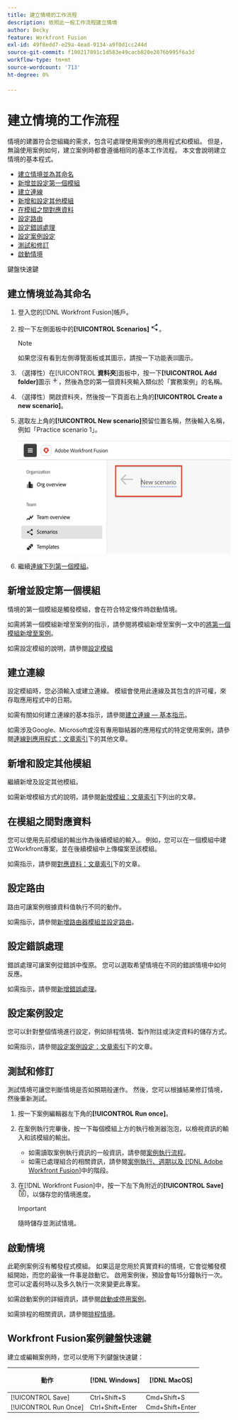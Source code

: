```yaml
---
title: 建立情境的工作流程
description: 依照此一般工作流程建立情境
author: Becky
feature: Workfront Fusion
exl-id: 49f8edd7-e29a-4ead-9134-a9f0d1cc244d
source-git-commit: f190217891c1d583e49cacb820e2076b995f6a3d
workflow-type: tm+mt
source-wordcount: '713'
ht-degree: 0%

---
```


# 建立情境的工作流程

情境的建置符合您組織的需求，包含可處理使用案例的應用程式和模組。 但是，無論使用案例如何，建立案例時都會遵循相同的基本工作流程。 本文會說明建立情境的基本程式。


* [建立情境並為其命名](#create-and-name-the-scenario)
* [新增並設定第一個模組](#configure-the-first-module)
* [建立連線](#create-connections)
* [新增和設定其他模組](#add-and-configure-additional-modules)
* [在模組之間對應資料](#map-data-between-modules)
* [設定路由](#configure-routing)
* [設定錯誤處理](#configure-error-handling)
* [設定案例設定](#onfigure-scenario-settings)
* [測試和修訂](#test-and-revise)
* [啟動情境](#activate-the-scenario)

鍵盤快速鍵



## 建立情境並為其命名

1. 登入您的[!DNL Workfront Fusion]帳戶。
1. 按一下左側面板中的&#x200B;**[!UICONTROL Scenarios]** ![](assets/scenarios-icon.png)。

   >[!NOTE]
   >
   >如果您沒有看到左側導覽面板或其圖示，請按一下功能表![功能表](assets/main-menu-icon-left-nav.png)圖示。

1. （選擇性）在&#x200B;[!UICONTROL **資料夾**]&#x200B;面板中，按一下&#x200B;**[!UICONTROL Add folder]**&#x200B;圖示![](assets/add-folder-icon.png)，然後為您的第一個資料夾輸入類似於「實務案例」的名稱。

1. （選擇性）開啟資料夾，然後按一下頁面右上角的&#x200B;**[!UICONTROL Create a new scenario]**。

1. 選取左上角的&#x200B;**[!UICONTROL New scenario]**&#x200B;預留位置名稱，然後輸入名稱，例如「Practice scenario 1」。

   ![](assets/name-the-scenario.png)

1. 繼續[連線下列第一個模組](#2-connect-the-first-module)。

## 新增並設定第一個模組

情境的第一個模組是觸發模組，會在符合特定條件時啟動情境。

如需將第一個模組新增至案例的指示，請參閱將模組新增至案例一文中的[將第一個模組新增至案例](/help/workfront-fusion/create-scenarios/add-modules/add-a-module-basic.md#add-the-first-module-to-a-scenario)。

如需設定模組的說明，請參閱[設定模組](/help/workfront-fusion/create-scenarios/add-modules/configure-a-modules-settings.md)

## 建立連線

設定模組時，您必須輸入或建立連線。 模組會使用此連線及其包含的許可權，來存取應用程式中的日期。

如需有關如何建立連線的基本指示，請參閱[建立連線 — 基本指示](/help/workfront-fusion/create-scenarios/connect-to-apps/connect-to-fusion-general.md)。

如需涉及Google、Microsoft或沒有專用聯結器的應用程式的特定使用案例，請參閱[連線到應用程式：文章索引](/help/workfront-fusion/create-scenarios/connect-to-apps/connect-to-apps-toc.md)下的其他文章。

## 新增和設定其他模組

繼續新增及設定其他模組。

如需新增模組方式的說明，請參閱[新增模組：文章索引](/help/workfront-fusion/create-scenarios/add-modules/add-modules-toc.md)下列出的文章。

## 在模組之間對應資料

您可以使用先前模組的輸出作為後續模組的輸入。 例如，您可以在一個模組中建立Workfront專案，並在後續模組中上傳檔案至該模組。

如需指示，請參閱[對應資料：文章索引](/help/workfront-fusion/create-scenarios/map-data/map-data-toc.md)下的文章。

## 設定路由

路由可讓案例根據資料值執行不同的動作。

如需指示，請參閱[新增路由器模組並設定路由](/help/workfront-fusion/create-scenarios/add-modules/router-module.md)。

## 設定錯誤處理

錯誤處理可讓案例從錯誤中復原。 您可以選取希望情境在不同的錯誤情境中如何反應。

如需指示，請參閱[新增錯誤處理](/help/workfront-fusion/create-scenarios/config-error-handling/error-handling.md)。

## 設定案例設定

您可以針對整個情境進行設定，例如排程情境、製作附註或決定資料的儲存方式。

如需指示，請參閱[設定案例設定：文章索引](/help/workfront-fusion/create-scenarios/config-scenarios-settings/config-scenario-settings-toc.md)下的文章。

## 測試和修訂

測試情境可讓您判斷情境是否如預期般運作。 然後，您可以根據結果修訂情境，然後重新測試。

1. 按一下案例編輯器左下角的&#x200B;**[!UICONTROL Run once]**。
1. 在案例執行完畢後，按一下每個模組上方的執行檢測器泡泡，以檢視資訊的輸入和該模組的輸出。

   * 如需讀取案例執行資訊的一般資訊，請參閱[案例執行流程](/help/workfront-fusion/references/scenarios/scenario-execution-flow.md)。
   * 如需已處理組合的相關資訊，請參閱[案例執行、週期以及 [!DNL Adobe Workfront Fusion]](/help/workfront-fusion/references/scenarios/scenario-execution-cycles-phases.md)中的階段。

1. 在[!DNL Workfront Fusion]中，按一下左下角附近的&#x200B;**[!UICONTROL Save]** ![](assets/save-icon.png)，以儲存您的情境進度。

   >[!IMPORTANT]
   >
   >隨時儲存並測試情境。

## 啟動情境

此範例案例沒有觸發程式模組。 如果這是您用於真實資料的情境，它會從觸發模組開始，而您的最後一件事是啟動它。 啟用案例後，預設會每15分鐘執行一次。 您可以定義何時以及多久執行一次來變更此專案。

如需啟動案例的詳細資訊，請參閱[啟動或停用案例](/help/workfront-fusion/manage-scenarios/activate-deactivate-scenarios.md)。

如需排程的相關資訊，請參閱[排程情境](/help/workfront-fusion/create-scenarios/config-scenarios-settings/schedule-a-scenario.md)。

## Workfront Fusion案例鍵盤快速鍵

建立或編輯案例時，您可以使用下列鍵盤快速鍵：

<table style="table-layout:auto"> 
 <col data-mc-conditions=""> 
 <col data-mc-conditions=""> 
 <col data-mc-conditions=""> 
 <thead> 
  <tr> 
   <th> <p>動作</p> </th> 
   <th>[!DNL Windows]</th> 
   <th> <p>[!DNL MacOS]</p> </th> 
  </tr> 
 </thead> 
 <tbody> 
  <tr> 
   <td role="rowheader">[!UICONTROL Save] </td> 
   <td>Ctrl+Shift+S</td> 
   <td><span style="font-weight: normal;">Cmd+Shift+S</span> </td> 
  </tr> 
  <tr> 
   <td role="rowheader">[!UICONTROL Run Once]</td> 
   <td>Ctrl+Shift+Enter</td> 
   <td><span style="font-weight: normal;">Cmd+Shift+Enter</span> </td> 
  </tr> 
 </tbody> 
</table>



